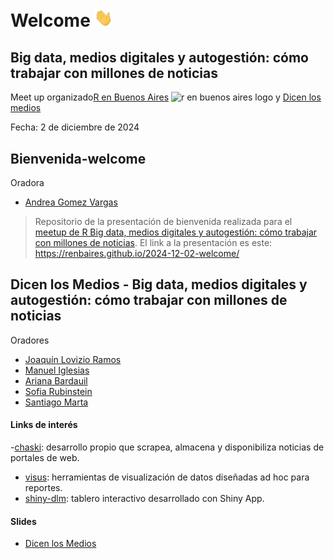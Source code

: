 # Welcome <img src="https://raw.githubusercontent.com/ABSphreak/ABSphreak/master/gifs/Hi.gif" width="30px">


## Big data, medios digitales y autogestión: cómo trabajar con millones de noticias
Meet up organizado[R en Buenos Aires](https://github.com/renbaires) <img height="27" src="https://avatars.githubusercontent.com/u/43609757" alt="r en buenos aires logo"> y [Dicen los medios](https://dicenlosmedios.com.ar/)

Fecha: 2 de diciembre de 2024

## Bienvenida-welcome

Oradora

- [Andrea Gomez Vargas](https://github.com/SoyAndrea)

> Repositorio de la presentación de bienvenida realizada para el [meetup de R Big data, medios digitales y autogestión: cómo trabajar con millones de noticias](https://www.meetup.com/renbaires/events/304692329). El link a la presentación es este: https://renbaires.github.io/2024-12-02-welcome/


## Dicen los Medios - Big data, medios digitales y autogestión: cómo trabajar con millones de noticias

Oradores
- [Joaquín Lovizio Ramos](https://github.com/joaquilovi-arg)
- [Manuel Iglesias](https://github.com/miglesias91)
- [Ariana Bardauil](https://github.com/ariibard)
- [Sofia Rubinstein](https://www.linkedin.com/in/sofiarubinstein/)
- [Santiago Marta](https://www.linkedin.com/in/santiago-marta-175376ba/)

#### Links de interés
-[chaski](https://chaski.com.ar/#/como-usar-la-api): desarrollo propio que scrapea, almacena y disponibiliza noticias de portales de web.
- [visus](https://dicenlosmedios.gitlab.io/visus/#/): herramientas de visualización de datos diseñadas ad hoc para reportes.
- [shiny-dlm](https://dicenlosmedios.shinyapps.io/Shiny-DLM/): tablero interactivo desarrollado con Shiny App.


#### Slides
- [Dicen los Medios](https://www.canva.com/design/DAGXWZKcJTo/PCR6dAA6B6oGNnSJhMCDqQ/edit?utm_content=DAGXWZKcJTo&utm_campaign=designshare&utm_medium=link2&utm_source=sharebutton)


